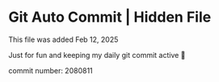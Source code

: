 # Git Auto Commit | Hidden File

This file was added Feb 12, 2025

Just for fun and keeping my daily git commit active 🤪

commit number: 2080811
